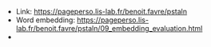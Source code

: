- Link: https://pageperso.lis-lab.fr/benoit.favre/pstaln
- Word embedding: https://pageperso.lis-lab.fr/benoit.favre/pstaln/09_embedding_evaluation.html
-
